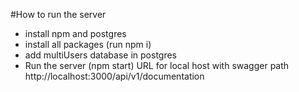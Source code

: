 #How to run the server
- install npm and postgres
- install all packages (run npm i)
- add multiUsers database in postgres
- Run the server (npm start)
URL for local host with swagger
path http://localhost:3000/api/v1/documentation

